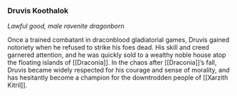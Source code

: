 ### Druvis Koothalok

_Lawful good, male ravenite dragonborn_

Once a trained combatant in draconblood gladiatorial games, Druvis gained notoriety when he refused to strike his foes dead. His skill and creed garnered attention, and he was quickly sold to a wealthy noble house atop the floating islands of [[Draconia]]. In the chaos after [[Draconia]]’s fall, Druvis became widely respected for his courage and sense of morality, and has hesitantly become a champion for the downtrodden people of [[Xarzith Kitril]].